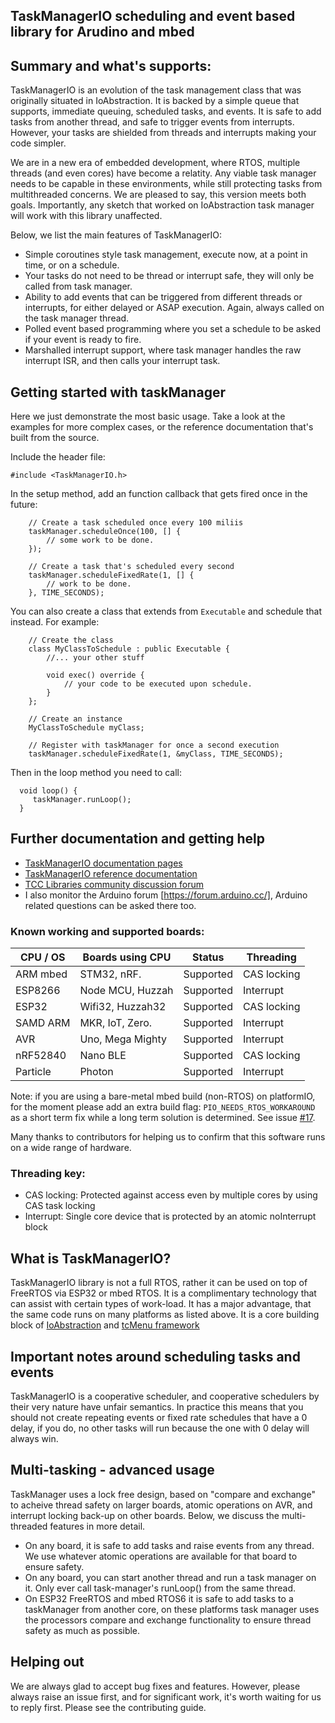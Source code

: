 ## TaskManagerIO scheduling and event based library for Arudino and mbed

## Summary and what's supports:

TaskManagerIO is an evolution of the task management class that was originally situated in IoAbstraction. It is backed by a simple queue that supports, immediate queuing, scheduled tasks, and events. It is safe to add tasks from another thread, and safe to trigger events from interrupts. However, your tasks are shielded from threads and interrupts making your code simpler.

We are in a new era of embedded development, where RTOS, multiple threads (and even cores) have become a relatity. Any viable task manager needs to be capable in these environments, while still protecting tasks from multithreaded concerns. We are pleased to say, this version meets both goals. Importantly, any sketch that worked on IoAbstraction task manager will work with this library unaffected. 

Below, we list the main features of TaskManagerIO:

* Simple coroutines style task management, execute now, at a point in time, or on a schedule.
* Your tasks do not need to be thread or interrupt safe, they will only be called from task manager.
* Ability to add events that can be triggered from different threads or interrupts, for either delayed or ASAP execution. Again, always called on the task manager thread.
* Polled event based programming where you set a schedule to be asked if your event is ready to fire.
* Marshalled interrupt support, where task manager handles the raw interrupt ISR, and then calls your interrupt task.

## Getting started with taskManager

Here we just demonstrate the most basic usage. Take a look at the examples for more complex cases, or the reference documentation that's built from the source.

Include the header file:

```
#include <TaskManagerIO.h>
```

In the setup method, add an function callback that gets fired once in the future:

```
	// Create a task scheduled once every 100 miliis
	taskManager.scheduleOnce(100, [] {
		// some work to be done.
	});
	
	// Create a task that's scheduled every second
	taskManager.scheduleFixedRate(1, [] {
		// work to be done.
	}, TIME_SECONDS);
```

You can also create a class that extends from `Executable` and schedule that instead. For example:

```
    // Create the class
    class MyClassToSchedule : public Executable {
        //... your other stuff

        void exec() override {
            // your code to be executed upon schedule.
        }
    };
    
    // Create an instance
    MyClassToSchedule myClass;
    
    // Register with taskManager for once a second execution
    taskManager.scheduleFixedRate(1, &myClass, TIME_SECONDS);
```

Then in the loop method you need to call: 

```
  void loop() {
  	 taskManager.runLoop();
  }
```

## Further documentation and getting help

* [TaskManagerIO documentation pages](https://www.thecoderscorner.com/products/arduino-libraries/taskmanager-io/)
* [TaskManagerIO reference documentation](https://www.thecoderscorner.com/ref-docs/taskmanagerio/html)
* [TCC Libraries community discussion forum](https://www.thecoderscorner.com/jforum/)
* I also monitor the Arduino forum [https://forum.arduino.cc/], Arduino related questions can be asked there too.

### Known working and supported boards:

| CPU / OS  | Boards using CPU  | Status    | Threading  |
| --------- | ----------------- | --------- | ---------- |
| ARM mbed  | STM32, nRF.       | Supported | CAS locking|
| ESP8266   | Node MCU, Huzzah  | Supported | Interrupt  |
| ESP32     | Wifi32, Huzzah32  | Supported | CAS locking|
| SAMD ARM  | MKR, IoT, Zero.   | Supported | Interrupt  |
| AVR       | Uno, Mega Mighty  | Supported | Interrupt  |
| nRF52840  | Nano BLE          | Supported | CAS locking|
| Particle  | Photon            | Supported | Interrupt  |

Note: if you are using a bare-metal mbed build (non-RTOS) on platformIO, for the moment please add an extra build flag: `PIO_NEEDS_RTOS_WORKAROUND` as a short term fix while a long term solution is determined. See issue [#17](https://github.com/davetcc/TaskManagerIO/issues/17).

Many thanks to contributors for helping us to confirm that this software runs on a wide range of hardware.

### Threading key:

* CAS locking: Protected against access even by multiple cores by using CAS task locking
* Interrupt: Single core device that is protected by an atomic noInterrupt block

## What is TaskManagerIO?

TaskManagerIO library is not a full RTOS, rather it can be used on top of FreeRTOS via ESP32 or mbed RTOS. It is a complimentary technology that can assist with certain types of work-load. It has a major advantage, that the same code runs on many platforms as listed above. It is a core building block of [IoAbstraction](https://github.com/davetcc/IoAbstraction) and [tcMenu framework](https://github.com/davetcc/IoAbstraction)

## Important notes around scheduling tasks and events

TaskManagerIO is a cooperative scheduler, and cooperative schedulers by their very nature have unfair semantics. In practice this means that you should not create repeating events or fixed rate schedules that have a 0 delay, if you do, no other tasks will run because the one with 0 delay will always win.  

## Multi-tasking - advanced usage

TaskManager uses a lock free design, based on "compare and exchange" to acheive thread safety on larger boards, atomic operations on AVR, and interrupt locking back-up on other boards. Below, we discuss the multi-threaded features in more detail.

* On any board, it is safe to add tasks and raise events from any thread. We use whatever atomic operations are available for that board to ensure safety.
* On any board, you can start another thread and run a task manager on it. Only ever call task-manager's runLoop() from the same thread.
* On ESP32 FreeRTOS and mbed RTOS6 it is safe to add tasks to a taskManager from another core, on these platforms task manager uses the processors compare and exchange functionality to ensure thread safety as much as possible.

## Helping out

We are always glad to accept bug fixes and features. However, please always raise an issue first, and for significant work, it's worth waiting for us to reply first. Please see the contributing guide.
